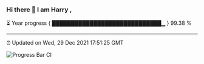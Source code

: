 ### Hi there 👋 I am Harry , 

⏳ Year progress { █████████████████████████████▁ } 99.38 %

---

⏰ Updated on Wed, 29 Dec 2021 17:51:25 GMT

![Progress Bar CI](https://github.com/duykhang68/duykhang68/workflows/Progress%20Bar%20CI/badge.svg)
